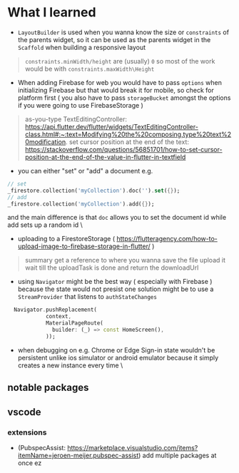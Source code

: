 # What I learned
- `LayoutBuilder` is used when you wanna know the size or `constraints` of the parents widget, so it can be used as the parents widget in the `Scaffold` when building a responsive layout
> `constraints.minWidth/height` are (usually) `0` so most of the work would be with `constraints.maxWidth\Height`
- When adding Firebase for web you would have to pass `options` when initializing Firebase but that would break it for mobile, so check for platform first ( you also have to pass `storageBucket` amongst the options if you were going to use FirebaseStorage )
> as-you-type TextEditingController: https://api.flutter.dev/flutter/widgets/TextEditingController-class.html#:~:text=Modifying%20the%20composing,type%20text%20modification. 
> set cursor position at the end of the text: https://stackoverflow.com/questions/56851701/how-to-set-cursor-position-at-the-end-of-the-value-in-flutter-in-textfield
- you can either "set" or "add" a document e.g.
```dart
// set
_firestore.collection('myCollection').doc('').set({}); 
// add
_firestore.collection('myCollection').add({}); 

```
and the main difference is that `doc` allows you to set the document id while add sets up a random id \\
- uploading to a FirestoreStorage ( https://flutteragency.com/how-to-upload-image-to-firebase-storage-in-flutter/ )
> summary
> get a reference to where you wanna save the file
> upload it
> wait till the uploadTask is done and return the downloadUrl
- using `Navigator` might be the best way ( especially with Firebase ) because the state would not presist one solution might be to use a `StreamProvider` that listens to `authStateChanges`
```dart
  Navigator.pushReplacement(
            context,
            MaterialPageRoute(
              builder: (_) => const HomeScreen(),
            ));
```
- when debugging on e.g. Chrome or Edge Sign-in state wouldn't be persistent unlike ios simulator or android emulator because it simply creates a new instance every time \\


## notable packages

## vscode
### extensions
- (PubspecAssist: https://marketplace.visualstudio.com/items?itemName=jeroen-meijer.pubspec-assist) add multiple packages at once ez 
 